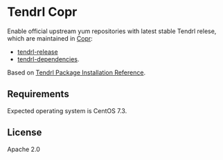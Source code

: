 Tendrl Copr
===========

Enable official upstream yum repositories with latest stable Tendrl relese,
which are maintained in
[Copr](https://docs.pagure.org/copr.copr/user_documentation.html#faq):

* [tendrl-release](https://copr.fedorainfracloud.org/coprs/tendrl/release/)
* [tendrl-dependencies](https://copr.fedorainfracloud.org/coprs/tendrl/dependencies/).

Based on [Tendrl Package Installation
Reference](https://github.com/Tendrl/documentation/wiki/Tendrl-Package-Installation-Reference).

Requirements
------------

Expected operating system is CentOS 7.3.

License
-------

Apache 2.0
